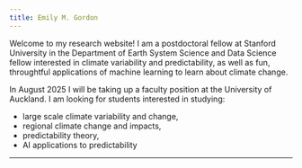 ```yaml
---
title: Emily M. Gordon
---
```


Welcome to my research website! I am a postdoctoral fellow at Stanford University in the Department of Earth System Science and Data Science fellow interested in climate variability and predictability, as well as fun, throughtful applications of machine learning to learn about climate change. 

In August 2025 I will be taking up a faculty position at the University of Auckland. I am looking for students interested in studying:
* large scale climate variability and change,
* regional climate change and impacts,
* predictability theory,
* AI applications to predictability


---
